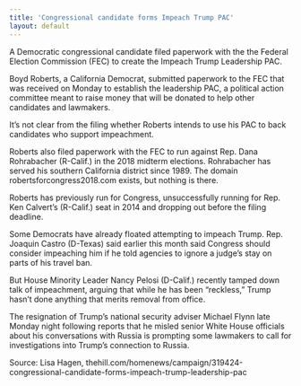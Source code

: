 ```yaml
---
title: 'Congressional candidate forms Impeach Trump PAC'
layout: default
---
```


A Democratic congressional candidate filed paperwork with the the Federal Election Commission (FEC) to create the Impeach Trump Leadership PAC.

Boyd Roberts, a California Democrat, submitted paperwork to the FEC that was received on Monday to establish the leadership PAC, a political action committee meant to raise money that will be donated to help other candidates and lawmakers.

It’s not clear from the filing whether Roberts intends to use his PAC to back candidates who support impeachment.

Roberts also filed paperwork with the FEC to run against Rep. Dana Rohrabacher (R-Calif.) in the 2018 midterm elections. Rohrabacher has served his southern California district since 1989. The domain robertsforcongress2018.com exists, but nothing is there.

Roberts has previously run for Congress, unsuccessfully running for Rep. Ken Calvert’s (R-Calif.) seat in 2014 and dropping out before the filing deadline.

Some Democrats have already floated attempting to impeach Trump. Rep. Joaquin Castro (D-Texas) said earlier this month said Congress should consider impeaching him if he told agencies to ignore a judge’s stay on parts of his travel ban.

But House Minority Leader Nancy Pelosi (D-Calif.) recently tamped down talk of impeachment, arguing that while he has been “reckless,” Trump hasn’t done anything that merits removal from office.

The resignation of Trump’s national security adviser Michael Flynn late Monday night following reports that he misled senior White House officials about his conversations with Russia is prompting some lawmakers to call for investigations into Trump’s connection to Russia.

Source: Lisa Hagen, thehill.com/homenews/campaign/319424-congressional-candidate-forms-impeach-trump-leadership-pac